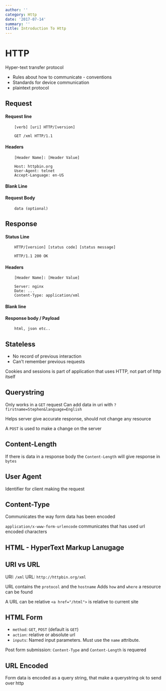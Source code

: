 ```yaml
---
author: ''
category: Http
date: '2017-07-14'
summary: ''
title: Introduction To Http
---
```

# HTTP

Hyper-text transfer protocol

* Rules about how to communicate - conventions
* Standards for device communication
* plaintext protocol

## Request

#### Request line

        [verb] [uri] HTTP/[version]

        GET /xml HTTP/1.1

#### Headers

        [Header Name]: [Header Value]

        Host: httpbin.org
        User-Agent: telnet
        Accept-Language: en-US

#### Blank Line

#### Request Body

        data (optional)

## Response

#### Status Line

        HTTP/[version] [status code] [status message]

        HTTP/1.1 200 OK

#### Headers

        [Header Name]: [Header Value]

        Server: nginx
        Date: ...
        Content-Type: application/xml

#### Blank line

#### Response body / Payload

        html, json etc..

## Stateless

* No record of previous interaction
* Can't remember previous requests

Cookies and sessions is part of application that uses HTTP, not part of http itself

## Querystring

Only works in a `GET` request
Can add data in uri with `?firstname=Stephen&language=English`

Helps server give accurate response, should not change any resource

A `POST` is used to make a change on the server

## Content-Length

If there is data in a response body the `Content-Length` will give response in `bytes`

## User Agent

Identifier for client making the request

## Content-Type

Communicates the way form data has been encoded

`application/x-www-form-urlencode` communicates that has used url encoded characters

## HTML - HyperText Markup Lanugage

## URI vs URL

URI: `/xml`
URL: `http://httpbin.org/xml` 

URL contains the `protocol` and the `hostname`
Adds `how` and `where` a resource can be found

A URL can be relative `<a href="/html">` is relative to current site

## HTML Form

* `method`: `GET`, `POST` (default is `GET`)
* `action`: relative or absolute url
* `inputs`: Named input parameters. Must use the `name` attribute.

Post form submission: `Content-Type` and `Content-Length` is requered

## URL Encoded

Form data is encoded as a query string, that make a querystring ok to send over http


